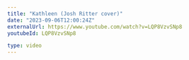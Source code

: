 ```yaml
---
title: "Kathleen (Josh Ritter cover)"
date: "2023-09-06T12:00:24Z"
externalUrl: https://www.youtube.com/watch?v=LQP8VzvSNp8
youtubeId: LQP8VzvSNp8

type: video
---
```

